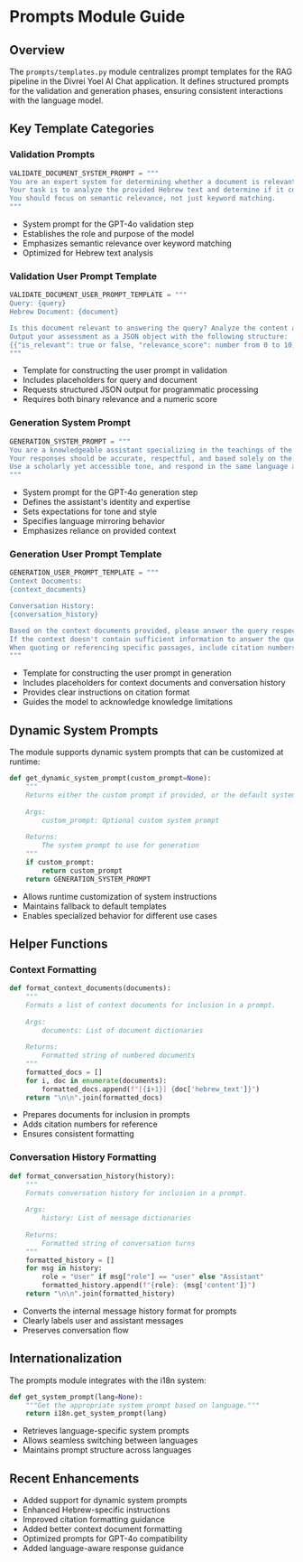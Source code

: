 # Prompts Module Guide

## Overview
The `prompts/templates.py` module centralizes prompt templates for the RAG pipeline in the Divrei Yoel AI Chat application. It defines structured prompts for the validation and generation phases, ensuring consistent interactions with the language model.

## Key Template Categories

### Validation Prompts
```python
VALIDATE_DOCUMENT_SYSTEM_PROMPT = """
You are an expert system for determining whether a document is relevant to a query.
Your task is to analyze the provided Hebrew text and determine if it contains information that would help answer the user's query.
You should focus on semantic relevance, not just keyword matching.
"""
```
- System prompt for the GPT-4o validation step
- Establishes the role and purpose of the model
- Emphasizes semantic relevance over keyword matching
- Optimized for Hebrew text analysis

### Validation User Prompt Template
```python
VALIDATE_DOCUMENT_USER_PROMPT_TEMPLATE = """
Query: {query}
Hebrew Document: {document}

Is this document relevant to answering the query? Analyze the content and determine relevance.
Output your assessment as a JSON object with the following structure:
{{"is_relevant": true or false, "relevance_score": number from 0 to 10, "explanation": "brief explanation of your reasoning"}}
"""
```
- Template for constructing the user prompt in validation
- Includes placeholders for query and document
- Requests structured JSON output for programmatic processing
- Requires both binary relevance and a numeric score

### Generation System Prompt
```python
GENERATION_SYSTEM_PROMPT = """
You are a knowledgeable assistant specializing in the teachings of the Satmar Rebbe, Rabbi Yoel Teitelbaum.
Your responses should be accurate, respectful, and based solely on the provided context documents.
Use a scholarly yet accessible tone, and respond in the same language as the user's query (Hebrew or English).
"""
```
- System prompt for the GPT-4o generation step
- Defines the assistant's identity and expertise
- Sets expectations for tone and style
- Specifies language mirroring behavior
- Emphasizes reliance on provided context

### Generation User Prompt Template
```python
GENERATION_USER_PROMPT_TEMPLATE = """
Context Documents:
{context_documents}

Conversation History:
{conversation_history}

Based on the context documents provided, please answer the query respectfully and accurately.
If the context doesn't contain sufficient information to answer the query, acknowledge this limitation.
When quoting or referencing specific passages, include citation numbers like [1], [2], etc.
"""
```
- Template for constructing the user prompt in generation
- Includes placeholders for context documents and conversation history
- Provides clear instructions on citation format
- Guides the model to acknowledge knowledge limitations

## Dynamic System Prompts
The module supports dynamic system prompts that can be customized at runtime:
```python
def get_dynamic_system_prompt(custom_prompt=None):
    """
    Returns either the custom prompt if provided, or the default system prompt.
    
    Args:
        custom_prompt: Optional custom system prompt
        
    Returns:
        The system prompt to use for generation
    """
    if custom_prompt:
        return custom_prompt
    return GENERATION_SYSTEM_PROMPT
```
- Allows runtime customization of system instructions
- Maintains fallback to default templates
- Enables specialized behavior for different use cases

## Helper Functions

### Context Formatting
```python
def format_context_documents(documents):
    """
    Formats a list of context documents for inclusion in a prompt.
    
    Args:
        documents: List of document dictionaries
        
    Returns:
        Formatted string of numbered documents
    """
    formatted_docs = []
    for i, doc in enumerate(documents):
        formatted_docs.append(f"[{i+1}] {doc['hebrew_text']}")
    return "\n\n".join(formatted_docs)
```
- Prepares documents for inclusion in prompts
- Adds citation numbers for reference
- Ensures consistent formatting

### Conversation History Formatting
```python
def format_conversation_history(history):
    """
    Formats conversation history for inclusion in a prompt.
    
    Args:
        history: List of message dictionaries
        
    Returns:
        Formatted string of conversation turns
    """
    formatted_history = []
    for msg in history:
        role = "User" if msg["role"] == "user" else "Assistant"
        formatted_history.append(f"{role}: {msg['content']}")
    return "\n\n".join(formatted_history)
```
- Converts the internal message history format for prompts
- Clearly labels user and assistant messages
- Preserves conversation flow

## Internationalization
The prompts module integrates with the i18n system:
```python
def get_system_prompt(lang=None):
    """Get the appropriate system prompt based on language."""
    return i18n.get_system_prompt(lang)
```
- Retrieves language-specific system prompts
- Allows seamless switching between languages
- Maintains prompt structure across languages

## Recent Enhancements
- Added support for dynamic system prompts
- Enhanced Hebrew-specific instructions
- Improved citation formatting guidance
- Added better context document formatting
- Optimized prompts for GPT-4o compatibility
- Added language-aware response guidance 